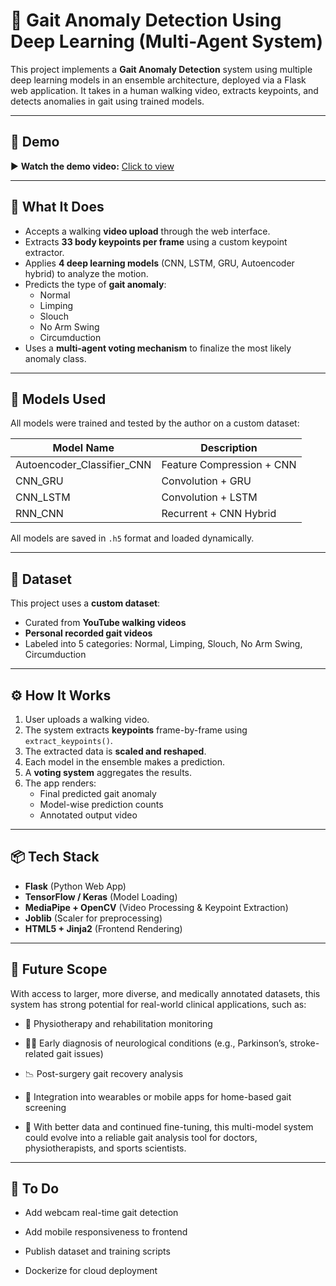 # 🧠 Gait Anomaly Detection Using Deep Learning (Multi-Agent System)

This project implements a **Gait Anomaly Detection** system using multiple deep learning models in an ensemble architecture, deployed via a Flask web application. It takes in a human walking video, extracts keypoints, and detects anomalies in gait using trained models.

---

## 🚀 Demo

▶️ **Watch the demo video:** [Click to view](https://drive.google.com/file/d/101SA9XwkSgedO7FKwNBHU2IhyiiM6beu/view?usp=drive_link)

---

## 🧐 What It Does

- Accepts a walking **video upload** through the web interface.
- Extracts **33 body keypoints per frame** using a custom keypoint extractor.
- Applies **4 deep learning models** (CNN, LSTM, GRU, Autoencoder hybrid) to analyze the motion.
- Predicts the type of **gait anomaly**:
  - Normal
  - Limping
  - Slouch
  - No Arm Swing
  - Circumduction
- Uses a **multi-agent voting mechanism** to finalize the most likely anomaly class.

---

## 🧠 Models Used

All models were trained and tested by the author on a custom dataset:

| Model Name                 | Description                   |
|---------------------------|-------------------------------|
| Autoencoder_Classifier_CNN| Feature Compression + CNN     |
| CNN_GRU                   | Convolution + GRU             |
| CNN_LSTM                  | Convolution + LSTM            |
| RNN_CNN                   | Recurrent + CNN Hybrid        |

All models are saved in `.h5` format and loaded dynamically.

---

## 📂 Dataset

This project uses a **custom dataset**:
- Curated from **YouTube walking videos**
- **Personal recorded gait videos**
- Labeled into 5 categories: Normal, Limping, Slouch, No Arm Swing, Circumduction

---

## ⚙️ How It Works

1. User uploads a walking video.
2. The system extracts **keypoints** frame-by-frame using `extract_keypoints()`.
3. The extracted data is **scaled and reshaped**.
4. Each model in the ensemble makes a prediction.
5. A **voting system** aggregates the results.
6. The app renders:
   - Final predicted gait anomaly
   - Model-wise prediction counts
   - Annotated output video

---

## 📦 Tech Stack

- **Flask** (Python Web App)
- **TensorFlow / Keras** (Model Loading)
- **MediaPipe + OpenCV** (Video Processing & Keypoint Extraction)
- **Joblib** (Scaler for preprocessing)
- **HTML5 + Jinja2** (Frontend Rendering)

---

## 🧭 Future Scope
With access to larger, more diverse, and medically annotated datasets, this system has strong potential for real-world clinical applications, such as:

- 🏥 Physiotherapy and rehabilitation monitoring

- 👨‍⚕️ Early diagnosis of neurological conditions (e.g., Parkinson’s, stroke-related gait issues)

- 📉 Post-surgery gait recovery analysis

- 🤖 Integration into wearables or mobile apps for home-based gait screening

- 🔬 With better data and continued fine-tuning, this multi-model system could evolve into a reliable gait analysis tool for doctors, physiotherapists, and sports scientists.

---

## 📌 To Do
- Add webcam real-time gait detection

- Add mobile responsiveness to frontend

- Publish dataset and training scripts

- Dockerize for cloud deployment


